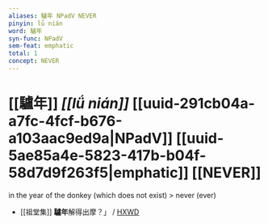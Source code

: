 ```yaml
---
aliases: 驢年 NPadV NEVER
pinyin: lǘ nián
word: 驢年
syn-func: NPadV
sem-feat: emphatic
total: 1
concept: NEVER 
---
```

# [[驢年]] *[[lǘ nián]]*  [[uuid-291cb04a-a7fc-4fcf-b676-a103aac9ed9a|NPadV]] [[uuid-5ae85a4e-5823-417b-b04f-58d7d9f263f5|emphatic]] [[NEVER]]
in the year of the donkey (which does not exist) > never (ever)
 - [[祖堂集]] **驢年**解得出摩？」 / [HXWD](https://hxwd.org/textview.html?location=KR6q0002_Yan_016-4138a.23)